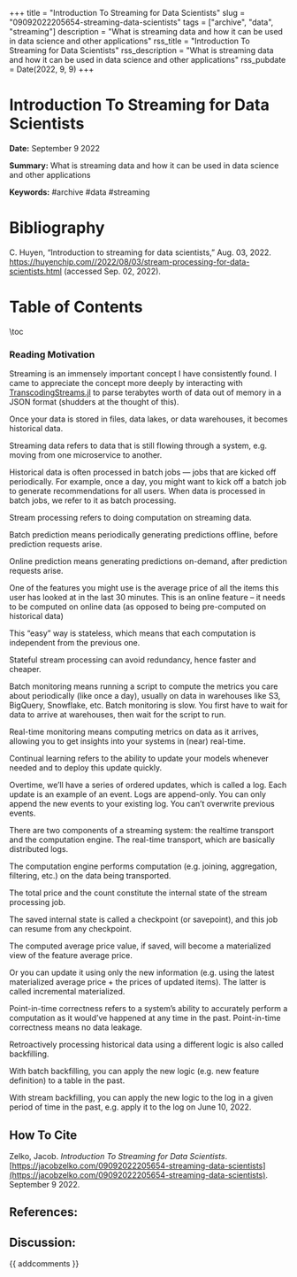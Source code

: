 +++
title = "Introduction To Streaming for Data Scientists"
slug = "09092022205654-streaming-data-scientists"
tags = ["archive", "data", "streaming"]
description = "What is streaming data and how it can be used in data science and other applications"
rss_title = "Introduction To Streaming for Data Scientists"
rss_description = "What is streaming data and how it can be used in data science and other applications"
rss_pubdate = Date(2022, 9, 9)
+++



Introduction To Streaming for Data Scientists
=========

**Date:** September 9 2022

**Summary:** What is streaming data and how it can be used in data science and other applications

**Keywords:** #archive #data #streaming

Bibliography
==========

C. Huyen, “Introduction to streaming for data scientists,” Aug. 03, 2022. https://huyenchip.com//2022/08/03/stream-processing-for-data-scientists.html (accessed Sep. 02, 2022).

Table of Contents
=========

\toc

### Reading Motivation

Streaming is an immensely important concept I have consistently found. I came to appreciate the concept more deeply by interacting with [TranscodingStreams.jl](https://juliaio.github.io/TranscodingStreams.jl/stable/) to parse terabytes worth of data out of memory in a JSON format (shudders at the thought of this).

Once your data is stored in files, data lakes, or data warehouses, it becomes historical data.

Streaming data refers to data that is still flowing through a system, e.g. moving from one microservice to another.

Historical data is often processed in batch jobs — jobs that are kicked off periodically. For example, once a day, you might want to kick off a batch job to generate recommendations for all users. When data is processed in batch jobs, we refer to it as batch processing.

Stream processing refers to doing computation on streaming data.

Batch prediction means periodically generating predictions offline, before prediction requests arise.

Online prediction means generating predictions on-demand, after prediction requests arise.

One of the features you might use is the average price of all the items this user has looked at in the last 30 minutes. This is an online feature – it needs to be computed on online data (as opposed to being pre-computed on historical data)

This “easy” way is stateless, which means that each computation is independent from the previous one.

Stateful stream processing can avoid redundancy, hence faster and cheaper.

Batch monitoring means running a script to compute the metrics you care about periodically (like once a day), usually on data in warehouses like S3, BigQuery, Snowflake, etc. Batch monitoring is slow. You first have to wait for data to arrive at warehouses, then wait for the script to run.

Real-time monitoring means computing metrics on data as it arrives, allowing you to get insights into your systems in (near) real-time.

Continual learning refers to the ability to update your models whenever needed and to deploy this update quickly.

Overtime, we’ll have a series of ordered updates, which is called a log. Each update is an example of an event. Logs are append-only. You can only append the new events to your existing log. You can’t overwrite previous events.

There are two components of a streaming system: the realtime transport and the computation engine. The real-time transport, which are basically distributed logs.

The computation engine performs computation (e.g. joining, aggregation, filtering, etc.) on the data being transported.

The total price and the count constitute the internal state of the stream processing job.

The saved internal state is called a checkpoint (or savepoint), and this job can resume from any checkpoint.

The computed average price value, if saved, will become a materialized view of the feature average price.

Or you can update it using only the new information (e.g. using the latest materialized average price + the prices of updated items). The latter is called incremental materialized.

Point-in-time correctness refers to a system’s ability to accurately perform a computation as it would’ve happened at any time in the past. Point-in-time correctness means no data leakage.

Retroactively processing historical data using a different logic is also called backfilling.

With batch backfilling, you can apply the new logic (e.g. new feature definition) to a table in the past.

With stream backfilling, you can apply the new logic to the log in a given period of time in the past, e.g. apply it to the log on June 10, 2022.
## How To Cite

 Zelko, Jacob. _Introduction To Streaming for Data Scientists_. [https://jacobzelko.com/09092022205654-streaming-data-scientists](https://jacobzelko.com/09092022205654-streaming-data-scientists). September 9 2022.
## References:
## Discussion: 

{{ addcomments }}
